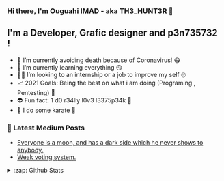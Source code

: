 ### Hi there, I'm Ouguahi IMAD - aka TH3_HUNT3R 👋


## I'm a Developer, Grafic designer and p3n735732 !

- 🦠 I’m currently avoiding death because of Coronavirus! 😷
- 🌱 I’m currently learning everything 😏
- 👨‍💻 I’m looking to an internship or a job to improve my self 🙄
- 📈 2021 Goals: Being the best on what i am doing (Programing , Pentesting) 💟
- 👽 Fun fact: 1 d0 r34lly l0v3 l3375p34k 🤭
- 🥋 I do some karate 👊

### 📕 Latest Medium Posts

<!-- BLOG-POST-LIST:START -->
- [Everyone is a moon, and has a dark side which he never shows to anybody.](https://medium.com/@imadouguahi/everyone-is-a-moon-and-has-a-dark-side-which-he-never-shows-to-anybody-3faea0a9b51?source=your_stories_page---------------------------)
- [Weak voting system.](https://medium.com/@imadouguahi/weak-voting-system-2e0ccad93ccb)
<!-- BLOG-POST-LIST:END -->

<details>
  <summary>:zap: Github Stats</summary>

  <img align="left" alt="TH3-HUNT3R's Github Stats" src="https://github-readme-stats.vercel.app/api?username=TH3-HUNT3R&show_icons=true&hide_border=true" />

</details>